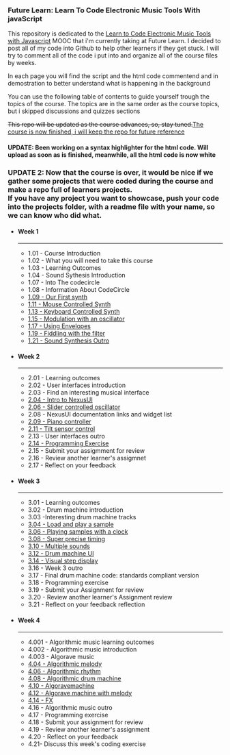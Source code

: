 <h3>Future Learn: Learn To Code Electronic Music Tools With javaScript</h3>
<p>This repository is dedicated to the <a href="https://www.futurelearn.com/courses/electronic-music-tools/">Learn to Code Electronic Music Tools with Javascript</a> MOOC that i'm currently taking at Future Learn. I decided to post all of my code into Github to help other learners if they get stuck. I will try to comment all of the code i put into and organize all of the course files by weeks.</p>
<p>In each page you will find the script and the html code commentend and in demostration to better understand what is happening in the background</p>
<p>You can use the following table of contents to guide yourself trough the topics of the course. The topics are in the same order as the course topics, but i skipped discussions and quizzes sections</p>
<p><del>This repo will be updated as the course advances, so, stay tuned.</del><ins>The course is now finished, i will keep the repo for future reference</ins></p>
<h4>UPDATE: Been working on a syntax highlighter for the html code. Will upload as soon as is finished, meanwhile, all the html code is now white</h4>
<h3>UPDATE 2: Now that the course is over, it would be nice if we gather some projects that were coded during the course and make a repo full of learners projects.<br>If you have any project you want to showcase, push your code into the projects folder, with a readme file with your name, so we can know who did what.</h3>
<ul>
    <li>
        <h4>Week 1</h4>
        <hr>
        <ul type="1">
            <li>1.01 - Course Introduction</li>
            <li>1.02 - What you will need to take this course</li>
            <li>1.03 - Learning Outcomes</li>
            <li>1.04 - Sound Sythesis Introduction</li>
            <li>1.07 - Into The codecircle</li>
            <li>1.08 - Information About CodeCircle</li>
            <li><a href="https://alicescfernandes.github.io/FutureLearn-Learn_To_Code_Eletronic_Music_Tools_With_Javascript/course/week1/109/index.html">1.09 - Our First synth</a>
            </li>
            <li><a href="https://alicescfernandes.github.io/FutureLearn-Learn_To_Code_Eletronic_Music_Tools_With_Javascript/course/week1/111/index.html">1.11 - Mouse Controlled Synth</a>
            </li>
            <li><a href="https://alicescfernandes.github.io/FutureLearn-Learn_To_Code_Eletronic_Music_Tools_With_Javascript/course/week1/113/index.html">1.13 - Keyboard Controlled Synth</a>
            </li>
            <li><a href="https://alicescfernandes.github.io/FutureLearn-Learn_To_Code_Eletronic_Music_Tools_With_Javascript/course/week1/115/index.html">1.15 - Modulation with an oscillator</a>
            </li>
            <li><a href="https://alicescfernandes.github.io/FutureLearn-Learn_To_Code_Eletronic_Music_Tools_With_Javascript/course/week1/117/index.html">1.17 - Using Envelopes</a>
            </li>
            <li><a href="https://alicescfernandes.github.io/FutureLearn-Learn_To_Code_Eletronic_Music_Tools_With_Javascript/course/week1/119/index.html">1.19 - Fiddling with the filter</a>
            </li>
            <li><a href="https://alicescfernandes.github.io/FutureLearn-Learn_To_Code_Eletronic_Music_Tools_With_Javascript/course/week1/121/index.html">1.21 - Sound Synthesis Outro</a>
            </li>
        </ul>
    </li>
    <li>
        <h4>Week 2</h4>
        <hr>
        <ul>
            <li>
                <a>2.01 - Learning outcomes
				</a>
            </li>
            <li>
                <a>2.02 - User interfaces introduction
				</a>
            </li>
            <li>
                <a>2.03 - Find an interesting musical interface
				</a>
            </li>
            <li>
                <a href="https://alicescfernandes.github.io/FutureLearn-Learn_To_Code_Eletronic_Music_Tools_With_Javascript/course/week2/204/index.html">2.04 - Intro to NexusUI
				</a>
            </li>
            <li>
                <a href="https://alicescfernandes.github.io/FutureLearn-Learn_To_Code_Eletronic_Music_Tools_With_Javascript/course/week2/206/index.html">2.06 - Slider controlled oscillator
				</a>
            </li>
            <li>
                <a>2.08 - NexusUI documentation links and widget list
				</a>
            </li>
            <li>
                <a href="https://alicescfernandes.github.io/FutureLearn-Learn_To_Code_Eletronic_Music_Tools_With_Javascript/course/week2/209/index.html">2.09 - Piano controller
				</a>
            </li>
            <li>
                <a href="https://alicescfernandes.github.io/FutureLearn-Learn_To_Code_Eletronic_Music_Tools_With_Javascript/course/week2/211/index.html">2.11 - Tilt sensor control
				</a>
            </li>
            <li>
                <a>2.13 - User interfaces outro
				</a>
            </li>
            <li>
                <a href="https://alicescfernandes.github.io/FutureLearn-Learn_To_Code_Eletronic_Music_Tools_With_Javascript/course/week2/214/index.html">2.14 - Programming Exercise
				</a>
            </li>
            <li>
                <a>2.15 - Submit your assigmment for review
				</a>
            </li>
            <li>
                <a>2.16 - Review another learner's assigmnet
				</a>
            </li>
            <li>
                <a>2.17 - Reflect on your feedback
				</a>
            </li>
        </ul>
    </li>
    <li>
        <h4>Week 3</h4>
        <hr>
        <ul>
            <li>3.01 - Learning outcomes</li>
            <li>3.02 - Drum machine introduction</li>
            <li>3.03 -Interesting drum machine tracks</li>
            <li><a href="https://alicescfernandes.github.io/FutureLearn-Learn_To_Code_Eletronic_Music_Tools_With_Javascript/course/week3/304/index.html">3.04 - Load and play a sample</a>
            </li>
            <li><a href="https://alicescfernandes.github.io/FutureLearn-Learn_To_Code_Eletronic_Music_Tools_With_Javascript/course/week3/306/index.html">3.06 - Playing samples with a clock</a>
            </li>
            <li><a href="https://alicescfernandes.github.io/FutureLearn-Learn_To_Code_Eletronic_Music_Tools_With_Javascript/course/week3/308/index.html">3.08 - Super precise timing</a>
            </li>
            <li><a href="https://alicescfernandes.github.io/FutureLearn-Learn_To_Code_Eletronic_Music_Tools_With_Javascript/course/week3/310/index.html">3.10 - Multiple sounds</a>
            </li>
            <li><a href="https://alicescfernandes.github.io/FutureLearn-Learn_To_Code_Eletronic_Music_Tools_With_Javascript/course/week3/312/index.html">3.12 - Drum machine UI</a>
            </li>
            <li><a href="https://alicescfernandes.github.io/FutureLearn-Learn_To_Code_Eletronic_Music_Tools_With_Javascript/course/week3/314/index.html">3.14 - Visual step display</a>
            </li>
            <li>3.16 - Week 3 outro</li>
            <li>3.17 - Final drum machine code: standards compliant version</li>
            <li>3.18 - Programming exercise</li>
            <li>3.19 - Submit your Assignment for review</li>
            <li>3.20 - Review another learner's Assignment review</li>
            <li>3.21 - Reflect on your feedback reflection</li>
        </ul>
    </li>
    <li>
        <h4>Week 4</h4>
        <hr>
        <ul>
            <li>4.001 - Algorithmic music learning outcomes</li>
            <li>4.002 - Algorithmic music introduction</li>
            <li>4.003 - Algorave music</li>
            <li><a href="https://alicescfernandes.github.io/FutureLearn-Learn_To_Code_Eletronic_Music_Tools_With_Javascript/course/week4/404/index.html">4.04 - Algorithmic melody</a>
            </li>
            <li><a href="https://alicescfernandes.github.io/FutureLearn-Learn_To_Code_Eletronic_Music_Tools_With_Javascript/course/week4/406/index.html">4.06 - Algorithmic rhythm</a>
            </li>
            <li><a href="https://alicescfernandes.github.io/FutureLearn-Learn_To_Code_Eletronic_Music_Tools_With_Javascript/course/week4/408/index.html">4.08 - Algorithmic drum machine</a>
            </li>
            <li><a href="https://alicescfernandes.github.io/FutureLearn-Learn_To_Code_Eletronic_Music_Tools_With_Javascript/course/week4/410/index.html">4.10 - Algoravemachine</a>
            </li>
            <li><a href="https://alicescfernandes.github.io/FutureLearn-Learn_To_Code_Eletronic_Music_Tools_With_Javascript/course/week4/412/index.html">4.12 - Algorave machine with melody</a>
            </li>
            <li><a href="https://alicescfernandes.github.io/FutureLearn-Learn_To_Code_Eletronic_Music_Tools_With_Javascript/course/week4/414/index.html">4.14 - FX</a>
            </li>
            <li>4.16 - Algorithmic music outro</li>
            <li>4.17 - Programming exercise</li>
            <li>4.18 - Submit your assignment for review</li>
            <li>4.19 - Review another learner's assignment</li>
            <li>4.20 - Reflect on your feedback</li>
            <li>4.21- Discuss this week's coding exercise</li>
        </ul>
    </li>
</ul>
